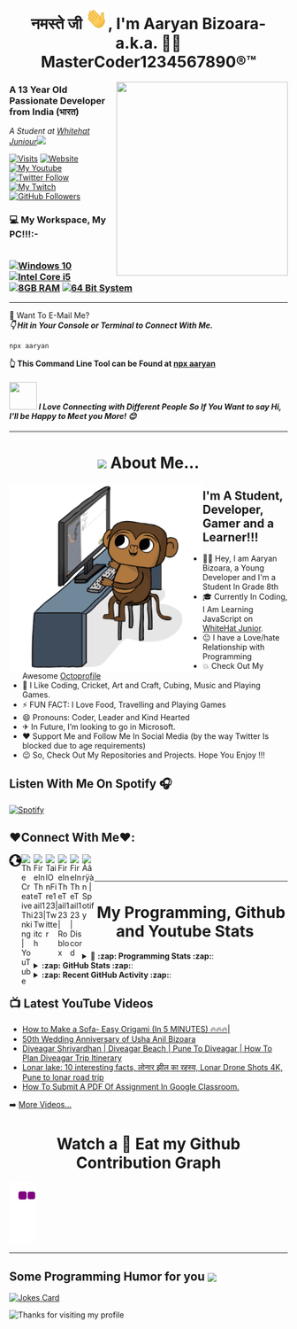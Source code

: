 <h1 align="center">नमस्ते जी <img src="https://raw.githubusercontent.com/ABSphreak/ABSphreak/master/gifs/Hi.gif" width="40px" />, I'm Aaryan Bizoara- a.k.a. 👱🏼 MasterCoder1234567890®™</h1>
<img align='right' src="https://media.giphy.com/media/M9gbBd9nbDrOTu1Mqx/giphy.gif" width="310" height="350">
<h3 align="left">A 13 Year Old Passionate Developer from India (भारत)</h3>

*A Student at [Whitehat Juniour](https://whjr.co/hCwc4)*<img src="https://media.giphy.com/media/WUlplcMpOCEmTGBtBW/giphy.gif" width="40"> 
</em></p>

[![Visits](https://komarev.com/ghpvc/?username=mastercoder1234567890&logo=GitHub&label=Github%20Visits&color=f20707&logoColor=white&style=flat-square)](https://github.com/MasterCoder1234567890)
[![Website](https://img.shields.io/website?label=My%20Website&style=flat-square&url=https://aaryanbizoara.whjr.site/)](https://aaryanbizoara.whjr.site/)
[![My Youtube](https://img.shields.io/youtube/channel/subscribers/UC5kSlDs_uZs6mr-GeJfC8tg?color=%23ff0000&label=Subscribers&logo=Youtube&logoColor=%23ff0000&style=flat-square)](https://www.youtube.com/channel/UC5kSlDs_uZs6mr-GeJfC8tg)
[![Twitter Follow](https://img.shields.io/twitter/follow/TailOnFire123?color=1DA1F2&label=Follow%20Me&logo=twitter&style=flat-square)](https://twitter.com/intent/follow?original_referer=https%3A%2F%2Fgithub.com%2FAbout-Me&screen_name=TailOnFire123)
[![My Twitch](https://img.shields.io/twitch/status/fireinthetail123?color=f70505&label=My%20Twitch&logo=twitch&style=flat-square)](https://www.twitch.tv/fireinthetail123)
[![GitHub Followers](https://img.shields.io/github/followers/mastercoder1234567890?label=Github%20Followers&logo=github&style=flat-square)](https://github.com/MasterCoder1234567890)

<h3 align='left'>
  💻 My Workspace, My PC!!!:-<br/><br/>

  [![Windows 10](https://img.shields.io/badge/Windows%2010-%230078D6.svg?&style=flat-square&logo=windows&logoColor=white)](https://github.com/MasterCoder1234567890)
  [![Intel Core i5](https://img.shields.io/badge/Intel-Core%20i5%205th%20%20Gen-%230071C5.svg?&style=flat-square&logo=intel&logoColor=white)](https://github.com/MasterCoder1234567890)
  [![8GB RAM](https://img.shields.io/badge/RAM-8GB-%230071C5.svg?&style=flat-square&logoColor=white)](https://github.com/MasterCoder1234567890)
  [![64 Bit System](https://img.shields.io/badge/System%20Type-64%20Bit-%230071C5.svg?&style=flat-square)](https://github.com/MasterCoder1234567890)
</h3>

---

📧 Want To E-Mail Me?
<br>
*<b>👇 Hit in Your Console or Terminal to Connect With Me.</b>*

```bash
npx aaryan
```
**👆 This Command Line Tool can be Found at [npx aaryan](https://github.com/MasterCoder1234567890/Npx-Card)**

<h4 align="left"><img src="https://media.giphy.com/media/LnQjpWaON8nhr21vNW/giphy.gif" width="50
" height="50"> <em><b>I Love Connecting with Different People</b> So If You Want to say <b>Hi</b>, I'll be <b>Happy to Meet you More!</b> 😊</em></h4>

---
 
<h1 align="center"><img src="https://media.giphy.com/media/VgCDAzcKvsR6OM0uWg/giphy.gif" width="50"> About Me...</h1>

<img align="left" alt="GIF-1" width="350px" height="340px" src="https://github.com/keshavsingh4522/keshavsingh4522/blob/master/Assets/Monkey_Kid_Coding.gif" />


## I'm A Student, Developer, Gamer and a Learner!!!
- 👱🏼 Hey, I am Aaryan Bizoara, a Young Developer and I'm a Student In Grade 8th
- 🎓 Currently In Coding, I Am Learning JavaScript on [WhiteHat Junior][refferal].
- 😐 I have a Love/hate Relationship with Programming
- 💥 Check Out My Awesome [Octoprofile][octoprofile]
- 🌈 I Like Coding, Cricket, Art and Craft, Cubing, Music and Playing Games.
- ⚡ FUN FACT: I Love Food, Travelling and Playing Games 
- 😄 Pronouns: Coder, Leader and Kind Hearted
- ✈ In Future, I’m looking to go in Microsoft.
- ❤️ Support Me and Follow Me In  Social Media (by the way Twitter Is blocked due to age requirements)
- 😉 So, Check Out My Repositories and Projects. Hope You Enjoy !!!

## Listen With Me On Spotify 🎧

[![Spotify](https://novatorem-weld-ten.vercel.app/api/spotify)](https://open.spotify.com/user/3rpxiap4czveo8clwzcqaf68e)

## ❤️Connect With Me❤️:

[<img align="left" alt="https://aaryanbizoara.whjr.site/" width="22px" src="https://raw.githubusercontent.com/iconic/open-iconic/master/svg/globe.svg" />][website]
[<img align="left" alt="The Creative Thinking | YouTube" width="22px" src="https://cdn.jsdelivr.net/npm/simple-icons@5.5.0/icons/youtube.svg" />][youtube]
[<img align="left" alt="FireInTheTail123| Twitch" width="22px" src="https://cdn.jsdelivr.net/npm/simple-icons@5.5.0/icons/twitch.svg" />][twitch]
[<img align="left" alt="TailOnFire123| Twitter" width="22px" src="https://cdn.jsdelivr.net/npm/simple-icons@5.5.0/icons/twitter.svg" />][twitter]
[<img align="left" alt="FireInTheTail123 | Roblox" width="22px" src="https://cdn.jsdelivr.net/npm/simple-icons@5.5.0/icons/roblox.svg" />][roblox]
[<img align="left" alt="FireInTheTail123 | Discord" width="22px" src="https://cdn.jsdelivr.net/npm/simple-icons@5.5.0/icons/discord.svg" />][discord]
[<img align="left" alt="Àârÿàn | Spotify" width="22px" src="https://cdn.jsdelivr.net/npm/simple-icons@5.5.0/icons/spotify.svg" />][spotify]

<br />
<br />

---

<h1 align="center">My Programming, Github and Youtube Stats</h1>

 <details> 
 <summary>🤖 <b>:zap: Programming Stats :zap:</b>: </summary>
 <br>

<!--START_SECTION:waka-->
![Lines of code](https://img.shields.io/badge/From%20Hello%20World%20I%27ve%20Written-2.7%20million%20lines%20of%20code-blue)

**🐱 My Github Data** 

> 🏆 2,058 Contributions in the Year 2021
 > 
> 📦 85.9 kB Used in Github's Storage 
 > 
> 🚫 Not Opted to Hire
 > 
> 📜 45 Public Repositories 
 > 
> 🔑 1 Private Repository 
 > 
**I'm an Early 🐤** 

```text
🌞 Morning    132 commits    ███████████████░░░░░░░░░░   60.55% 
🌆 Daytime    82 commits     █████████░░░░░░░░░░░░░░░░   37.61% 
🌃 Evening    4 commits      ░░░░░░░░░░░░░░░░░░░░░░░░░   1.83% 
🌙 Night      0 commits      ░░░░░░░░░░░░░░░░░░░░░░░░░   0.0%

```
📅 **I'm Most Productive on Thursday** 

```text
Monday       17 commits     ██░░░░░░░░░░░░░░░░░░░░░░░   7.8% 
Tuesday      28 commits     ███░░░░░░░░░░░░░░░░░░░░░░   12.84% 
Wednesday    22 commits     ██░░░░░░░░░░░░░░░░░░░░░░░   10.09% 
Thursday     122 commits    ██████████████░░░░░░░░░░░   55.96% 
Friday       5 commits      ░░░░░░░░░░░░░░░░░░░░░░░░░   2.29% 
Saturday     7 commits      ░░░░░░░░░░░░░░░░░░░░░░░░░   3.21% 
Sunday       17 commits     ██░░░░░░░░░░░░░░░░░░░░░░░   7.8%

```


📊 **This Week I Spent My Time On** 

```text
⌚︎ Time Zone: Asia/Kolkata

💬 Programming Languages: 
JavaScript               3 hrs 14 mins       ████████████████░░░░░░░░░   65.36% 
JSON                     1 hr 12 mins        ██████░░░░░░░░░░░░░░░░░░░   24.36% 
Markdown                 23 mins             ██░░░░░░░░░░░░░░░░░░░░░░░   7.9% 
HTML                     4 mins              ░░░░░░░░░░░░░░░░░░░░░░░░░   1.58% 
YAML                     1 min               ░░░░░░░░░░░░░░░░░░░░░░░░░   0.54%

🔥 Editors: 
VS Code                  4 hrs 58 mins       █████████████████████████   100.0%

🐱‍💻 Projects: 
npx_card                 3 hrs 33 mins       ██████████████████░░░░░░░   71.61% 
Prison Break             38 mins             ███░░░░░░░░░░░░░░░░░░░░░░   12.96% 
Npx-Card                 24 mins             ██░░░░░░░░░░░░░░░░░░░░░░░   8.22% 
bitandbang               14 mins             █░░░░░░░░░░░░░░░░░░░░░░░░   4.88% 
Unknown Project          4 mins              ░░░░░░░░░░░░░░░░░░░░░░░░░   1.36%

💻 Operating System: 
Windows                  4 hrs 58 mins       █████████████████████████   100.0%

```

**I Mostly Code in JavaScript** 

```text
JavaScript               40 repos            ████████████████████████░   97.56% 
HTML                     1 repo              ░░░░░░░░░░░░░░░░░░░░░░░░░   2.44%

```


**Timeline**

![Chart not found](https://raw.githubusercontent.com/MasterCoder1234567890/MasterCoder1234567890/master/charts/bar_graph.png) 


 Last Updated on 25/08/2021
<!--END_SECTION:waka-->

</details>

<details>
  <summary> <b>:zap: GitHub Stats :zap:</b>: </summary>
<br />

<div align="center">
<img src='https://github-readme-stats.vercel.app/api?username=mastercoder1234567890&show_icons=true&theme=tokyonight&count_private=true&line_height=40'  align="left" />
<img src='https://github-readme-stats.vercel.app/api/top-langs/?username=mastercoder1234567890&theme=tokyonight&hide_langs_below=4' />

[![trophy](https://github-profile-trophy.vercel.app/?username=MasterCoder1234567890&theme=monokai&row=1&column=7)](https://github.com/MasterCoder1234567890)

[![](https://github-readme-streak-stats.herokuapp.com/?user=mastercoder1234567890&theme=dark)](https://github.com/MasterCoder1234567890)

<img src="https://activity-graph.herokuapp.com/graph?username=mastercoder1234567890&theme=react-dark&bg_color=20232a&hide_border=true" width="100%">

</div>
</details>

<details>
  <summary> <b>:zap: Recent GitHub Activity :zap:</b>: </summary> 

<!--START_SECTION:activity-->
1. ❗️ Opened issue [#751](https://github.com/benjaminsampica/benjaminsampica/issues/751) in [benjaminsampica/benjaminsampica](https://github.com/benjaminsampica/benjaminsampica)
2. ❗️ Opened issue [#736](https://github.com/benjaminsampica/benjaminsampica/issues/736) in [benjaminsampica/benjaminsampica](https://github.com/benjaminsampica/benjaminsampica)
3. ❗️ Opened issue [#729](https://github.com/benjaminsampica/benjaminsampica/issues/729) in [benjaminsampica/benjaminsampica](https://github.com/benjaminsampica/benjaminsampica)
4. ❗️ Opened issue [#728](https://github.com/benjaminsampica/benjaminsampica/issues/728) in [benjaminsampica/benjaminsampica](https://github.com/benjaminsampica/benjaminsampica)
5. ❗️ Opened issue [#727](https://github.com/benjaminsampica/benjaminsampica/issues/727) in [benjaminsampica/benjaminsampica](https://github.com/benjaminsampica/benjaminsampica)
<!--END_SECTION:activity-->

</details>

## 📺 Latest YouTube Videos

<!-- YOUTUBE:START -->
- [How to Make a Sofa- Easy Origami (In 5 MINUTES) 🔥🔥🔥|](https://www.youtube.com/watch?v=Fb9H-Pm2yUo)
- [50th Wedding Anniversary of Usha Anil Bizoara](https://www.youtube.com/watch?v=TuB-YVbts8k)
- [Diveagar Shrivardhan | Diveagar Beach | Pune To Diveagar | How To Plan Diveagar Trip Itinerary](https://www.youtube.com/watch?v=Rc5F8uGuNDs)
- [Lonar lake: 10 interesting facts, लोनार झील का रहस्य, Lonar Drone Shots 4K, Pune to lonar road trip](https://www.youtube.com/watch?v=I9IH-np90Yg)
- [How To Submit A PDF Of Assignment In Google Classroom.](https://www.youtube.com/watch?v=g9zXnxBl1uo)
<!-- YOUTUBE:END -->

➡️ [More Videos...](https://www.youtube.com/channel/UC5kSlDs_uZs6mr-GeJfC8tg)

<h1 align = 'Center'>Watch a 🐍 Eat my Github Contribution Graph</h1>

![Snake Gif](https://github.com/MasterCoder1234567890/MasterCoder1234567890/blob/output/github-contribution-grid-snake.gif)

---

## Some Programming Humor for you <img align ='center' src='https://media2.giphy.com/media/UQDSBzfyiBKvgFcSTw/giphy.gif?cid=ecf05e47p3cd513axbek3f56ti3jzizq8hincw20jauyyfyw&rid=giphy.gif' width = '32px'></h2>

[![Jokes Card](https://readme-jokes.vercel.app/api?theme=default)](https://github.com/MasterCoder1234567890)

<img height="120" alt="Thanks for visiting my profile" width="100%" src="https://github.com/dibyendu415/dibyendu415/blob/master/marquee.svg" />


</details>

[website]: https://aaryanbizoara.whjr.site/
[refferal]: https://whjr.co/hCwc4
[octoprofile]: https://octoprofile.vercel.app/user?id=MasterCoder1234567890
[youtube]: https://www.youtube.com/channel/UC5kSlDs_uZs6mr-GeJfC8tg
[twitch]: https://twitch.tv/fireinthetail123
[twitter]: https://twitter.com/TailOnFire123
[roblox]: https://web.roblox.com/users/1992108766/profile
[discord]: https://discord.gg/4CpjK2vveY
[spotify]: https://open.spotify.com/user/3rpxiap4czveo8clwzcqaf68e


